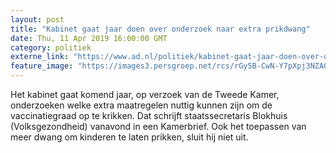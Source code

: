 ```yaml
---
layout: post
title: "Kabinet gaat jaar doen over onderzoek naar extra prikdwang"
date: Thu, 11 Apr 2019 16:00:00 GMT
category: politiek
externe_link: "https://www.ad.nl/politiek/kabinet-gaat-jaar-doen-over-onderzoek-naar-extra-prikdwang~a5b652de/"
feature_image: "https://images3.persgroep.net/rcs/rGy5B-CwN-Y7pXpj3NZA0PbdwDo/diocontent/144368454/_fitwidth/400/?appId=21791a8992982cd8da851550a453bd7f&quality=0.7"
---
```


Het kabinet gaat komend jaar, op verzoek van de Tweede Kamer, onderzoeken welke extra maatregelen nuttig kunnen zijn om de vaccinatiegraad op te krikken. Dat schrijft staatssecretaris Blokhuis (Volksgezondheid) vanavond in een Kamerbrief. Ook het toepassen van meer dwang om kinderen te laten prikken, sluit hij niet uit.
